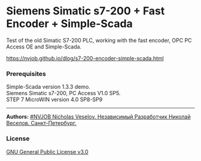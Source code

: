 # Siemens Simatic s7-200 + Fast Encoder + Simple-Scada

Test of the old Simatic S7-200 PLC, working with the fast encoder, OPC PC Access OE and Simple-Scada.

https://nvjob.github.io/dlog/s7-200-encoder-simple-scada.html

### Prerequisites

Simple-Scada version 1.3.3 demo.<br>
Siemens Simatic s7-200, PC Access V1.0 SP5.<br>
STEP 7 MicroWIN version 4.0 SP8-SP9

-------------------------------------------------------------------

<strong>Authors:</strong> <a href="https://nvjob.github.io">#NVJOB Nicholas Veselov. Независимый Разработчик Николай Веселов. Санкт-Петербург.</a>

### License
<a href="https://nvjob.github.io/gnu-license">GNU General Public License v3.0</a>
